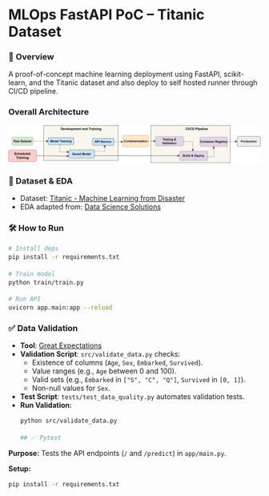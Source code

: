 # MLOps FastAPI PoC – Titanic Dataset

### 📌 Overview

A proof-of-concept machine learning deployment using FastAPI, scikit-learn, and the Titanic dataset and also deploy to self hosted runner through CI/CD pipeline.

### Overall Architecture

![Model Architecture](images/main.drawio.svg)

### 🧪 Dataset & EDA

- Dataset: [Titanic - Machine Learning from Disaster](https://www.kaggle.com/c/titanic/data)
- EDA adapted from: [Data Science Solutions](https://www.kaggle.com/code/startupsci/titanic-data-science-solutions)

### 🛠 How to Run

```bash
# Install deps
pip install -r requirements.txt

# Train model
python train/train.py

# Run API
uvicorn app.main:app --reload
```
### ✅ Data Validation

- **Tool**: [Great Expectations](https://greatexpectations.io/)
- **Validation Script**: `src/validate_data.py` checks:
  - Existence of columns (`Age`, `Sex`, `Embarked`, `Survived`).
  - Value ranges (e.g., `Age` between 0 and 100).
  - Valid sets (e.g., `Embarked` in `["S", "C", "Q"]`, `Survived` in `[0, 1]`).
  - Non-null values for `Sex`.
- **Test Script**: `tests/test_data_quality.py` automates validation tests.
- **Run Validation**:
  ```bash
  python src/validate_data.py

  ## ✅ Pytest
**Purpose:** Tests the API endpoints (`/` and `/predict`) in `app/main.py`.

**Setup:**
```bash
pip install -r requirements.txt
